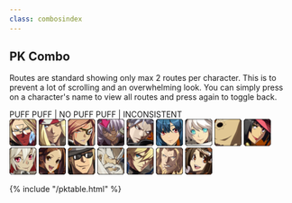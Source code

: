 ```yaml
---
class: combosindex
---
```


<!DOCTYPE html>
<html lang="en">
<head>
    <meta charset="UTF-8">
    <meta name="viewport" content="width=device-width, initial-scale=1.0">
    <title>Document</title>
  

    
</head>
<body>

<h2>PK Combo</h2>
    <p>            
        Routes are standard showing only max 2 routes per character. This is to prevent a lot of scrolling and an overwhelming look. You can simply press on a character's name to view all routes and press again to toggle back.
    </p>



<div class="status-labels">
    <span class="status puff">PUFF PUFF</span> |
    <span class="status no-puff">NO PUFF PUFF</span> |
    <span class="status inconsistent">INCONSISTENT</span>
</div>

<div class="character-shortcuts">
    <a href="#Answer"><img src="/images/Answer.png" alt="Answer" title="Answer"></a> 
    <a href="#Axl"><img src="/images/Axl.png" alt="Axl" title="Axl"></a> 
    <a href="#Baiken"><img src="/images/Baiken.png" alt="Baiken" title="Baiken"></a> 
    <a href="#Bedman"><img src="/images/Bedman.png" alt="Bedman" title="Bedman"></a> 
    <a href="#Chipp"><img src="/images/Chipp.png" alt="Chipp" title="Chipp"></a> 
    <a href="#Dizzy"><img src="/images/Dizzy.png" alt="Dizzy" title="Dizzy"></a> 
    <a href="#Elphelt"><img src="/images/Elphelt.png" alt="Elphelt" title="Elphelt"></a> 
    <a href="#Faust"><img src="/images/Faust.png" alt="Faust" title="Faust"></a>  
    <a href="#I-No"><img src="/images/I-No.png" alt="I-No" title="I-No"></a> 
    <a href="#Jack-O"><img src="/images/Jack-O.png" alt="Jack-O" title="Jack-O"></a>
    <a href="#Jam"><img src="/images/Jam.png" alt="Jam" title="Jam"></a>
    <a href="#Johnny"><img src="/images/Johnny.png" alt="Johnny" title="Johnny"></a>
    <a href="#Kum"><img src="/images/Kum.png" alt="Kum" title="Kum"></a>
    <a href="#Ky"><img src="/images/Ky.png" alt="Ky" title="Ky"></a>
    <a href="#Leo"><img src="/images/Leo.png" alt="Leo" title="Leo"></a>
    <a href="#May"><img src="/images/May.png" alt="May" title="May"></a>
<div class="table-scroll-container">
    <div class="table-scroll">
        <div class="table-scroll-content"></div>
    </div>
</div>

{% include "/pktable.html" %}
           </body>
         </html>

